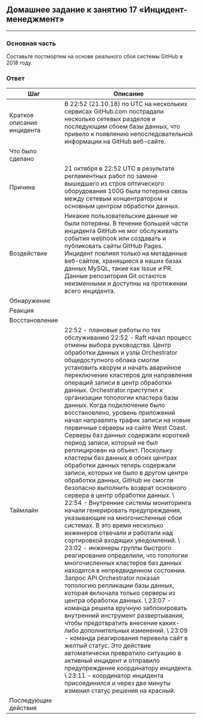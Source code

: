 ## Домашнее задание к занятию 17 «Инцидент-менеджмент»
---
### Основная часть
Составьте постмортем на основе реального сбоя системы GitHub в 2018 году.

### Ответ
|Шаг|Описание|
|---|--------|
|Краткое описание инцидента|В 22:52 (21.10.18) по UTC на нескольких сервисах GitHub.com пострадали несколько сетевых разделов и последующим сбоем базы данных, что привело к появлению непоследовательной информации на GitHub веб-сайте.|
|Что было сделано||
|Причина|21 октября в 22:52 UTC в результате регламентных работ по замене вышедшего из строя оптического оборудования 100G была потеряна связь между сетевым концентратором и основным центром обработки данных. |
|Воздействие|Никакие пользовательские данные не были потеряны. В течение большей части инцидента GitHub не мог обслуживать события webhook или создавать и публиковать сайты GitHub Pages. Инцидент повлиял только на метаданные веб-сайтов, хранящиеся в наших базах данных MySQL, такие как Issue и PR. Данные репозитория Git остаются неизменными и доступны на протяжении всего инцидента.|
|Обнаружение||
|Реакция||
|Восстановление||
|Таймлайн| 22:52 - плановые работы по тех обслуживанию   22:52 - Raft начал процесс отмены выбора руководства. Центр обработки данных и узлы Orchestrator общедоступного облака смогли установить кворум и начать аварийное переключение кластеров для направления операций записи в центр обработки данных. Orchestrator приступил к организации топологии кластера базы данных. Когда подключение было восстановлено, уровень приложений начал направлять трафик записи на новые первичные серверы на сайте West Coast. Серверы баз данных содержали короткий период записи, который не был реплицирован на объект. Поскольку кластеры баз данных в обоих центрах обработки данных теперь содержали записи, которых не было в другом центре обработки данных, GitHub не смогли безопасно выполнить возврат основного сервера в центр обработки данных. \ 22:54 - Внутренние системы мониторинга начали генерировать предупреждения, указывающие на многочисленные сбои системах. В это время несколько инженеров отвечали и работали над сортировкой входящих уведомлений. \ 23:02 - инженеры группы быстрого реагирования определили, что топологии многочисленных кластеров баз данных находятся в непредвиденном состоянии. Запрос API Orchestrator показал топологию репликации базы данных, которая включала только серверы из центра обработки данных. \ 23:07 - команда решила вручную заблокировать внутренний инструмент развертывания, чтобы предотвратить внесение каких-либо дополнительных изменений. \ 23:09 - команда реагирования перевела сайт в желтый статус. Это действие автоматически превратило ситуацию в активный инцидент и отправило предупреждение координатору инцидента. \ 23:11 - координатор инцидента присоединился и через две минуты изменил статус решения на красный.|
|Последующие действия||








